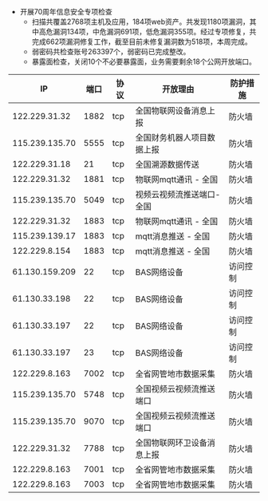 
- 开展70周年信息安全专项检查
  - 扫描共覆盖2768项主机及应用，184项web资产。共发现1180项漏洞，其中高危漏洞134项，中危漏洞691项，低危漏洞355项。经过专项修复，共完成662项漏洞修复工作，截至目前未修复漏洞数为518项，本周完成。
  - 弱密码共检查账号263397个，弱密码已完成整改。
  - 暴露面检查，关闭10个不必要暴露面，业务需要剩余18个公网开放端口。

IP|端口|协议|开放理由|防护措施
--|--|--|----|----
122.229.31.32|1882|tcp|全国物联网设备消息上报 |防火墙
115.239.135.70|5555|tcp|全国财务机器人项目数据上报 |防火墙
122.229.31.18|21|tcp|全国溯源数据传送|防火墙
122.229.31.32|1881|tcp|物联网mqtt通讯 - 全国|防火墙
115.239.135.70|5049|tcp|视频云视频流推送端口-全国|防火墙
122.229.31.32|1883|tcp|物联网mqtt通讯 - 全国|防火墙
115.239.139.17|1883|tcp|mqtt消息推送 - 全国|防火墙
122.229.8.154|1883|tcp|mqtt消息推送 - 全国|防火墙
61.130.159.209|22|tcp|BAS网络设备|访问控制
61.130.33.198|22|tcp|BAS网络设备|访问控制
61.130.33.197|22|tcp|BAS网络设备|访问控制
61.130.33.197|23|tcp|BAS网络设备|访问控制
122.229.8.163|7002|tcp|全省网管地市数据采集|防火墙
115.239.135.70|5748|tcp|全国视频云视频流推送端口|防火墙
115.239.135.70|9070|tcp|全国视频云视频流推送端口|防火墙
122.229.31.32|7788|tcp|全国物联网环卫设备消息上报 |防火墙
122.229.8.163|7001|tcp|全省网管地市数据采集|防火墙
122.229.8.163|7003|tcp|全省网管地市数据采集|防火墙

